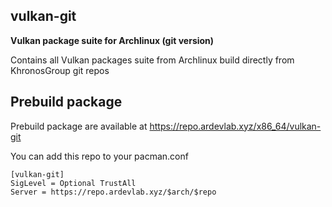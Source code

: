 ## vulkan-git

**Vulkan package suite for Archlinux (git version)**

Contains all Vulkan packages suite from Archlinux build directly from KhronosGroup git repos

## Prebuild package

Prebuild package are available at https://repo.ardevlab.xyz/x86_64/vulkan-git

You can add this repo to your pacman.conf

    [vulkan-git]
    SigLevel = Optional TrustAll
    Server = https://repo.ardevlab.xyz/$arch/$repo

